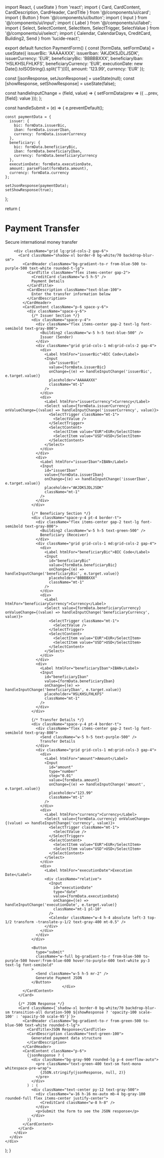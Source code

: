import React, { useState } from 'react';
import { Card, CardContent, CardDescription, CardHeader, CardTitle } from '@/components/ui/card';
import { Button } from '@/components/ui/button';
import { Input } from '@/components/ui/input';
import { Label } from '@/components/ui/label';
import { Select, SelectContent, SelectItem, SelectTrigger, SelectValue } from '@/components/ui/select';
import { Calendar, CalendarDays, CreditCard, Building2, Send } from 'lucide-react';

export default function PaymentForm() {
const [formData, setFormData] = useState({
issuerBic: 'AAAAAXXX',
issuerIban: 'AKJDKSJDLJSDK',
issuerCurrency: 'EUR',
beneficiaryBic: 'BBBBBXXX',
beneficiaryIban: 'HSLKHSLFHLKFS',
beneficiaryCurrency: 'EUR',
executionDate: new Date().toISOString().split('T')[0],
amount: '123.99',
currency: 'EUR'
});

const [jsonResponse, setJsonResponse] = useState(null);
const [showResponse, setShowResponse] = useState(false);

const handleInputChange = (field, value) => {
setFormData(prev => ({
...prev,
[field]: value
}));
};

const handleSubmit = (e) => {
e.preventDefault();

    const paymentData = {
      issuer: {
        bic: formData.issuerBic,
        iban: formData.issuerIban,
        currency: formData.issuerCurrency
      },
      beneficiary: {
        bic: formData.beneficiaryBic,
        iban: formData.beneficiaryIban,
        currency: formData.beneficiaryCurrency
      },
      executionDate: formData.executionDate,
      amount: parseFloat(formData.amount),
      currency: formData.currency
    };

    setJsonResponse(paymentData);
    setShowResponse(true);
};

return (
<div className="min-h-screen bg-gradient-to-br from-blue-50 via-white to-purple-50 p-4">
<div className="max-w-4xl mx-auto space-y-6">
<div className="text-center py-8">
<h1 className="text-4xl font-bold bg-gradient-to-r from-blue-600 to-purple-600 bg-clip-text text-transparent">
Payment Transfer
</h1>
<p className="text-gray-600 mt-2">Secure international money transfer</p>
</div>

        <div className="grid lg:grid-cols-2 gap-6">
          <Card className="shadow-xl border-0 bg-white/70 backdrop-blur-sm">
            <CardHeader className="bg-gradient-to-r from-blue-500 to-purple-500 text-white rounded-t-lg">
              <CardTitle className="flex items-center gap-2">
                <CreditCard className="w-5 h-5" />
                Payment Details
              </CardTitle>
              <CardDescription className="text-blue-100">
                Enter the transfer information below
              </CardDescription>
            </CardHeader>
            <CardContent className="p-6 space-y-6">
              <div className="space-y-6">
                {/* Issuer Section */}
                <div className="space-y-4">
                  <div className="flex items-center gap-2 text-lg font-semibold text-gray-800">
                    <Building2 className="w-5 h-5 text-blue-500" />
                    Issuer (Sender)
                  </div>
                  <div className="grid grid-cols-1 md:grid-cols-2 gap-4">
                    <div>
                      <Label htmlFor="issuerBic">BIC Code</Label>
                      <Input
                        id="issuerBic"
                        value={formData.issuerBic}
                        onChange={(e) => handleInputChange('issuerBic', e.target.value)}
                        placeholder="AAAAAXXX"
                        className="mt-1"
                      />
                    </div>
                    <div>
                      <Label htmlFor="issuerCurrency">Currency</Label>
                      <Select value={formData.issuerCurrency} onValueChange={(value) => handleInputChange('issuerCurrency', value)}>
                        <SelectTrigger className="mt-1">
                          <SelectValue />
                        </SelectTrigger>
                        <SelectContent>
                          <SelectItem value="EUR">EUR</SelectItem>
                          <SelectItem value="USD">USD</SelectItem>
                        </SelectContent>
                      </Select>
                    </div>
                  </div>
                  <div>
                    <Label htmlFor="issuerIban">IBAN</Label>
                    <Input
                      id="issuerIban"
                      value={formData.issuerIban}
                      onChange={(e) => handleInputChange('issuerIban', e.target.value)}
                      placeholder="AKJDKSJDLJSDK"
                      className="mt-1"
                    />
                  </div>
                </div>

                {/* Beneficiary Section */}
                <div className="space-y-4 pt-4 border-t">
                  <div className="flex items-center gap-2 text-lg font-semibold text-gray-800">
                    <Building2 className="w-5 h-5 text-green-500" />
                    Beneficiary (Receiver)
                  </div>
                  <div className="grid grid-cols-1 md:grid-cols-2 gap-4">
                    <div>
                      <Label htmlFor="beneficiaryBic">BIC Code</Label>
                      <Input
                        id="beneficiaryBic"
                        value={formData.beneficiaryBic}
                        onChange={(e) => handleInputChange('beneficiaryBic', e.target.value)}
                        placeholder="BBBBBXXX"
                        className="mt-1"
                      />
                    </div>
                    <div>
                      <Label htmlFor="beneficiaryCurrency">Currency</Label>
                      <Select value={formData.beneficiaryCurrency} onValueChange={(value) => handleInputChange('beneficiaryCurrency', value)}>
                        <SelectTrigger className="mt-1">
                          <SelectValue />
                        </SelectTrigger>
                        <SelectContent>
                          <SelectItem value="EUR">EUR</SelectItem>
                          <SelectItem value="USD">USD</SelectItem>
                        </SelectContent>
                      </Select>
                    </div>
                  </div>
                  <div>
                    <Label htmlFor="beneficiaryIban">IBAN</Label>
                    <Input
                      id="beneficiaryIban"
                      value={formData.beneficiaryIban}
                      onChange={(e) => handleInputChange('beneficiaryIban', e.target.value)}
                      placeholder="HSLKHSLFHLKFS"
                      className="mt-1"
                    />
                  </div>
                </div>

                {/* Transfer Details */}
                <div className="space-y-4 pt-4 border-t">
                  <div className="flex items-center gap-2 text-lg font-semibold text-gray-800">
                    <Send className="w-5 h-5 text-purple-500" />
                    Transfer Details
                  </div>
                  <div className="grid grid-cols-1 md:grid-cols-3 gap-4">
                    <div>
                      <Label htmlFor="amount">Amount</Label>
                      <Input
                        id="amount"
                        type="number"
                        step="0.01"
                        value={formData.amount}
                        onChange={(e) => handleInputChange('amount', e.target.value)}
                        placeholder="123.99"
                        className="mt-1"
                      />
                    </div>
                    <div>
                      <Label htmlFor="currency">Currency</Label>
                      <Select value={formData.currency} onValueChange={(value) => handleInputChange('currency', value)}>
                        <SelectTrigger className="mt-1">
                          <SelectValue />
                        </SelectTrigger>
                        <SelectContent>
                          <SelectItem value="EUR">EUR</SelectItem>
                          <SelectItem value="USD">USD</SelectItem>
                        </SelectContent>
                      </Select>
                    </div>
                    <div>
                      <Label htmlFor="executionDate">Execution Date</Label>
                      <div className="relative">
                        <Input
                          id="executionDate"
                          type="date"
                          value={formData.executionDate}
                          onChange={(e) => handleInputChange('executionDate', e.target.value)}
                          className="mt-1 pl-10"
                        />
                        <Calendar className="w-4 h-4 absolute left-3 top-1/2 transform -translate-y-1/2 text-gray-400 mt-0.5" />
                      </div>
                    </div>
                  </div>
                </div>

                <Button 
                  type="submit" 
                  className="w-full bg-gradient-to-r from-blue-500 to-purple-500 hover:from-blue-600 hover:to-purple-600 text-white py-3 text-lg font-semibold"
                >
                  <Send className="w-5 h-5 mr-2" />
                  Generate Payment JSON
                </Button>
                              </div>
            </CardContent>
          </Card>

          {/* JSON Response */}
          <Card className={`shadow-xl border-0 bg-white/70 backdrop-blur-sm transition-all duration-500 ${showResponse ? 'opacity-100 scale-100' : 'opacity-50 scale-95'}`}>
            <CardHeader className="bg-gradient-to-r from-green-500 to-blue-500 text-white rounded-t-lg">
              <CardTitle>JSON Response</CardTitle>
              <CardDescription className="text-green-100">
                Generated payment data structure
              </CardDescription>
            </CardHeader>
            <CardContent className="p-6">
              {jsonResponse ? (
                <div className="bg-gray-900 rounded-lg p-4 overflow-auto">
                  <pre className="text-green-400 text-sm font-mono whitespace-pre-wrap">
                    {JSON.stringify(jsonResponse, null, 2)}
                  </pre>
                </div>
              ) : (
                <div className="text-center py-12 text-gray-500">
                  <div className="w-16 h-16 mx-auto mb-4 bg-gray-100 rounded-full flex items-center justify-center">
                    <CreditCard className="w-8 h-8" />
                  </div>
                  <p>Submit the form to see the JSON response</p>
                </div>
              )}
            </CardContent>
          </Card>
        </div>
      </div>
    </div>
);
}
